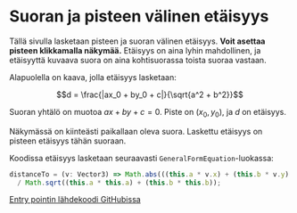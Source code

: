 # Suoran ja pisteen välinen etäisyys

Tällä sivulla lasketaan pisteen ja suoran välinen etäisyys.
**Voit asettaa pisteen klikkamalla näkymää.** Etäisyys on
aina lyhin mahdollinen, ja etäisyyttä kuvaava suora on aina
kohtisuorassa toista suoraa vastaan.

Alapuolella on kaava, jolla etäisyys lasketaan:

$$d = \frac{|ax_0 + by_0 + c|}{\sqrt{a^2 + b^2}}$$

Suoran yhtälö on muotoa $ax + by + c = 0$. Piste on $(x_0, y_0)$,
ja $d$ on etäisyys.

Näkymässä on kiinteästi paikallaan oleva suora. Laskettu etäisyys
on pisteen etäisyys tähän suoraan.

Koodissa etäisyys lasketaan seuraavasti `GeneralFormEquation`-luokassa:

```typescript
distanceTo = (v: Vector3) => Math.abs(((this.a * v.x) + (this.b * v.y) + this.c))
  / Math.sqrt((this.a * this.a) + (this.b * this.b));
```

[Entry pointin lähdekoodi GitHubissa](https://github.com/mkkekkonen/TS-Math/blob/master/math/src/entryPoints/1_3_3_pointlinedist.ts)
